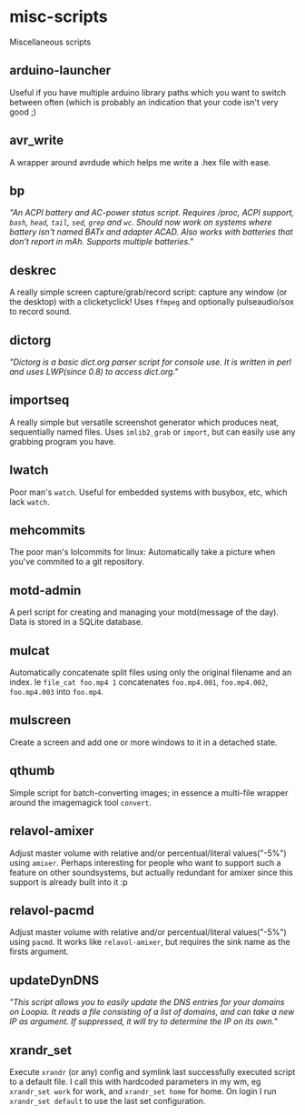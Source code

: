 misc-scripts
============

Miscellaneous scripts

arduino-launcher
----------------
Useful if you have multiple arduino library paths which you want to switch between often (which is probably an indication that your code isn't very good ;)

avr\_write
---------
A wrapper around avrdude which helps me write a .hex file with ease.

bp
---
_"An ACPI battery and AC-power status script. Requires /proc, ACPI support, `bash`, `head`, `tail`, `sed`, `grep` and `wc`. Should now work on systems where battery isn't named BATx and adapter ACAD. Also works with batteries that don't report in mAh. Supports multiple batteries."_

deskrec
-------
A really simple screen capture/grab/record script: capture any window (or the desktop) with a clicketyclick!
Uses `ffmpeg` and optionally pulseaudio/sox to record sound.

dictorg
-------
_"Dictorg is a basic dict.org parser script for console use. It is written in perl and uses LWP(since 0.8) to access dict.org."_

importseq
---------
A really simple but versatile screenshot generator which produces neat, sequentially named files.
Uses `imlib2_grab` or `import`, but can easily use any grabbing program you have.

lwatch
------
Poor man's `watch`. Useful for embedded systems with busybox, etc, which lack `watch`.

mehcommits
------
The poor man's lolcommits for linux: Automatically take a picture when you've commited to a git repository.

motd-admin
----------
A perl script for creating and managing your motd(message of the day). Data is stored in a SQLite database.

mulcat
------
Automatically concatenate split files using only the original filename and an index. Ie `file_cat foo.mp4 1` concatenates `foo.mp4.001`, `foo.mp4.002`, `foo.mp4.003` into `foo.mp4`.

mulscreen
---------
Create a screen and add one or more windows to it in a detached state.

qthumb
------
Simple script for batch-converting images; in essence a multi-file wrapper around the imagemagick tool `convert`.

relavol-amixer
-------
Adjust master volume with relative and/or percentual/literal values("-5%") using `amixer`.
Perhaps interesting for people who want to support such a feature on other soundsystems, but actually redundant for amixer since this support is already built into it :p

relavol-pacmd
-------
Adjust master volume with relative and/or percentual/literal values("-5%") using `pacmd`. It works like `relavol-amixer`, but requires the sink name as the firsts argument.

updateDynDNS
------------
_"This script allows you to easily update the DNS entries for your domains on Loopia. It reads a file consisting of a list of domains, and can take a new IP as argument. If suppressed, it will try to determine the IP on its own._"

xrandr\_set
-----------
Execute `xrandr` (or any) config and symlink last successfully executed script to a default file. I call this with hardcoded parameters in my wm, eg `xrandr_set work` for work, and `xrandr_set home` for home. On login I run `xrandr_set default` to use the last set configuration.
